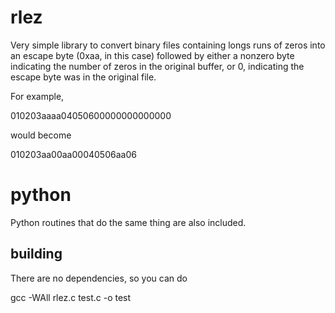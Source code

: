 # rlez

Very simple library to convert binary files containing longs
runs of zeros into an escape byte (0xaa, in this case) followed
by either a nonzero byte indicating the number of zeros in the
original buffer, or 0, indicating the escape byte was in the
original file.

For example,

010203aaaa04050600000000000000

would become

010203aa00aa00040506aa06

# python

Python routines that do the same thing are also included.

## building

There are no dependencies, so you can do

gcc -WAll rlez.c test.c -o test

